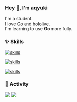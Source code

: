 ### Hey 👋, I'm aqyuki

I'm a student.\
I love [Go](https://go.dev/) and [hololive](https://hololivepro.com/).\
I'm learning to use **Go** more fully.

### ✨ Skills

[
![skills](https://skillicons.dev/icons?theme=light&i=go,rust,typescript&perline=4)
](https://skillicons.dev)

[
![skills](https://skillicons.dev/icons?theme=light&i=docker,kubernetes,git,github,githubactions&perline=5)
](https://skillicons.dev)

[
![skills](https://skillicons.dev/icons?theme=light&i=windows,arch,vscode,bash,discord,cloudflare&perline=5)
](https://skillicons.dev)

### 🎉 Activity

<picture>
  <source
    srcset="https://github-readme-stats.vercel.app/api/top-langs?username=aqyuki&show_icons=true&locale=en&hide_border=true&theme=dark&layout=compact"
    media="(prefers-color-scheme: dark)"
  />
  <source
    srcset="https://github-readme-stats.vercel.app/api/top-langs?username=aqyuki&show_icons=true&locale=en&hide_border=true&theme=light&layout=compact"
    media="(prefers-color-scheme: light), (prefers-color-scheme: no-preference)"
  />
  <img src="https://github-readme-stats.vercel.app/api/top-langs?username=aqyuki&show_icons=true&locale=en&hide_border=true&layout=compact" />
</picture>

<picture>
  <source
    srcset="https://github-readme-stats.vercel.app/api?username=aqyuki&show_icons=true&theme=dark&border_radius=5&hide_border=true&icon_color=7fbfff"
    media="(prefers-color-scheme: dark)"
  />
  <source
    srcset="https://github-readme-stats.vercel.app/api?username=aqyuki&show_icons=true&border_radius=5&hide_border=true&icon_color=7fbfff"
    media="(prefers-color-scheme: light), (prefers-color-scheme: no-preference)"
  />
  <img src="https://github-readme-stats.vercel.app/api?username=aqyuki&show_icons=true&border_radius=5&hide_border=true&icon_color=7fbfff" />
</picture>
